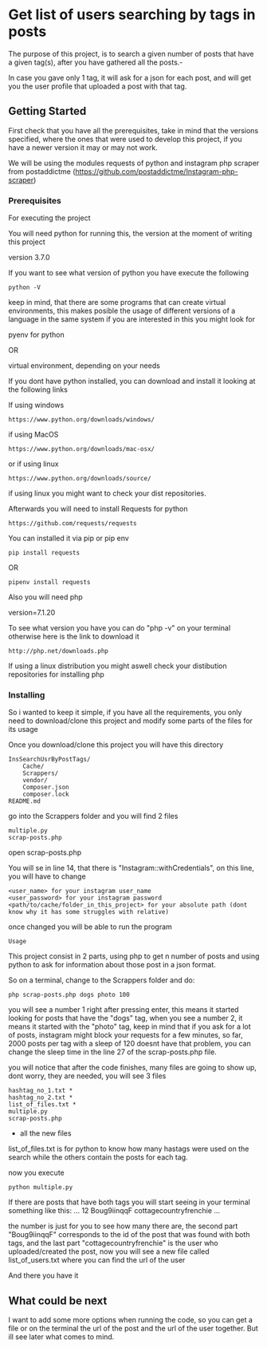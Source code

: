 # Get list of users searching by tags in posts

The purpose of this project, is to search a given number of posts that have a given tag(s), after you have gathered all the
posts.-

In case you gave only 1 tag, it will ask for a json for each post, and will get you the user profile that uploaded
a post with that tag.

## Getting Started

First check that you have all the prerequisites, take in mind that the versions specified, where the ones that were used
to develop this project, if you have a newer version it may or may not work.

We will be using the modules requests of python and instagram php scraper from postaddictme (https://github.com/postaddictme/Instagram-php-scraper)

### Prerequisites

For executing the project

You will need python for running this, the version at the moment of writing this project

version 3.7.0

If you want to see what version of python you have execute the following

	python -V

keep in mind, that there are some programs that can create virtual environments,
this makes posible the usage of different versions of a language in the same system
if you are interested in this you might look for

pyenv for python

OR

virtual environment, depending on your needs

If you dont have python installed, you can download and install it looking at the following links		

If using windows

	https://www.python.org/downloads/windows/

if using MacOS

	https://www.python.org/downloads/mac-osx/

or if using linux

	https://www.python.org/downloads/source/

if using linux you might want to check your dist repositories.

Afterwards you will need to install Requests for python

	https://github.com/requests/requests

You can installed it via pip or pip env

	pip install requests

OR

	pipenv install requests

Also you will need php

version=7.1.20

To see what version you have you can do "php -v" on your terminal otherwise here is the
link to download it

	http://php.net/downloads.php

If using a linux distribution you might aswell check your distibution
repositories for installing php

### Installing

So i wanted to keep it simple, if you have all the requirements, you only need to download/clone this project
and modify some parts of the files for its usage

Once you download/clone this project you will have this directory

    InsSearchUsrByPostTags/
        Cache/
        Scrappers/
        vendor/
        Composer.json
        composer.lock
    README.md

go into the Scrappers folder and you will find 2 files

    multiple.py
    scrap-posts.php

open scrap-posts.php

You will se in line 14, that there is "Instagram::withCredentials",
on this line, you will have to change

    <user_name> for your instagram user_name
    <user_password> for your instagram password
    <path/to/cache/folder_in_this_project> for your absolute path (dont know why it has some struggles with relative)

once changed you will be able to run the program
```
Usage
```
This project consist in 2 parts, using php to get n number of posts
and using python to ask for information about those post in a json format.

So on a terminal, change to the Scrappers folder and do:

    php scrap-posts.php dogs photo 100

you will see a number 1 right after pressing enter, this means it started looking for posts that have the "dogs" tag, when you see a number 2, it means it started with the "photo" tag, keep in mind that if you ask for a lot of posts, instagram might block your requests for a few minutes, so far, 2000 posts per tag with a sleep of 120 doesnt have that problem, you can change the sleep time in the line 27 of the scrap-posts.php file.

you will notice that after the code finishes, many files are going to show up, dont worry, they are needed, you will see 3 files

    hashtag_no_1.txt *
    hashtag_no_2.txt *
    list_of_files.txt *
    multiple.py  
    scrap-posts.php

* all the new files

list_of_files.txt is for python to know how many hastags were used on the search while the others contain the posts for each tag.

now you execute

    python multiple.py

If there are posts that have both tags you will start seeing in your terminal something like this:
    ...
    12 Boug9iinqqF cottagecountryfrenchie
    ...

the number is just for you to see how many there are, the second part "Boug9iinqqF" corresponds to the id of the post that was found with both tags, and the last part "cottagecountryfrenchie" is the user who uploaded/created the post, now you will see a new file called list_of_users.txt where you can find the url of the user

And there you have it


## What could be next

I want to add some more options when running the code, so you can get a file or on the terminal the url of the post and the url of the user together. But ill see later what comes to mind.
